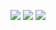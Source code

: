 
![](http://github-profile-summary-cards.vercel.app/api/cards/profile-details?username=mohsinparay&theme=2077)
![](http://github-profile-summary-cards.vercel.app/api/cards/repos-per-language?username=mohsinparay&theme=aura_dark)
![](http://github-profile-summary-cards.vercel.app/api/cards/stats?username=mohsinparay&theme=2077)

